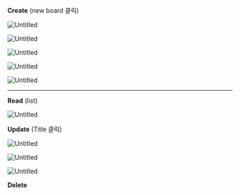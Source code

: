 **Create** (new board 클릭)

![Untitled](https://s3-us-west-2.amazonaws.com/secure.notion-static.com/dab5e41f-ca74-4bda-81c1-26133609c5bb/Untitled.png)

![Untitled](https://s3-us-west-2.amazonaws.com/secure.notion-static.com/8ec53f2b-b00f-4692-8c6d-dc63dfbc4d6f/Untitled.png)

![Untitled](https://s3-us-west-2.amazonaws.com/secure.notion-static.com/d5e9ddaa-593e-454b-bf77-5c2787e8ea55/Untitled.png)

![Untitled](https://s3-us-west-2.amazonaws.com/secure.notion-static.com/db201984-9379-4b73-ba80-88b22c75404d/Untitled.png)

![Untitled](https://s3-us-west-2.amazonaws.com/secure.notion-static.com/62bfee88-c624-48c1-8ced-1e3ed96d54e5/Untitled.png)

---

**Read**  (list)

![Untitled](https://s3-us-west-2.amazonaws.com/secure.notion-static.com/62bfee88-c624-48c1-8ced-1e3ed96d54e5/Untitled.png)

**Update** (Title 클릭)

![Untitled](https://s3-us-west-2.amazonaws.com/secure.notion-static.com/93788277-e693-42dd-b194-e707c79a6949/Untitled.png)

![Untitled](https://s3-us-west-2.amazonaws.com/secure.notion-static.com/cd577303-8120-4a85-916a-d2f33732d02c/Untitled.png)

![Untitled](https://s3-us-west-2.amazonaws.com/secure.notion-static.com/02b8c2e9-ab18-44a2-8e15-4f77af606603/Untitled.png)

**Delete**
